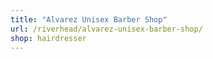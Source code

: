 ```yaml
---
title: "Alvarez Unisex Barber Shop"
url: /riverhead/alvarez-unisex-barber-shop/
shop: hairdresser
---
```

